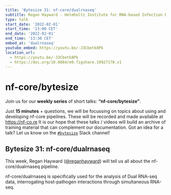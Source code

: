```yaml
---
title: 'Bytesize 31: nf-core/dualrnaseq'
subtitle: Regan Hayward - Helmholtz Institute for RNA-based Infection Research , Germany
type: talk
start_date: '2022-02-01'
start_time: '13:00 CET'
end_date: '2022-02-01'
end_time: '13:30 CET'
embed_at: 'dualrnaseq'
youtube_embed: https://youtu.be/-J3Cbetk8Pk
location_url:
  - https://youtu.be/-J3Cbetk8Pk
  - https://doi.org/10.6084/m9.figshare.19927178.v1
---
```


# nf-core/bytesize

Join us for our **weekly series** of short talks: **“nf-core/bytesize”**.

Just **15 minutes** + questions, we will be focussing on topics about using and developing nf-core pipelines.
These will be recorded and made available at <https://nf-co.re>
It is our hope that these talks / videos will build an archive of training material that can complement our documentation. Got an idea for a talk? Let us know on the [`#bytesize`](https://nfcore.slack.com/channels/bytesize) Slack channel!

## Bytesize 31: nf-core/dualrnaseq

This week, Regan Hayward ([@reganhayward](https://github.com/reganhayward/)) will tell us all about the nf-core/dualrnaseq pipeline.

nf-core/dualrnaseq is specifically used for the analysis of Dual RNA-seq data, interrogating host-pathogen interactions through simultaneous RNA-seq.

